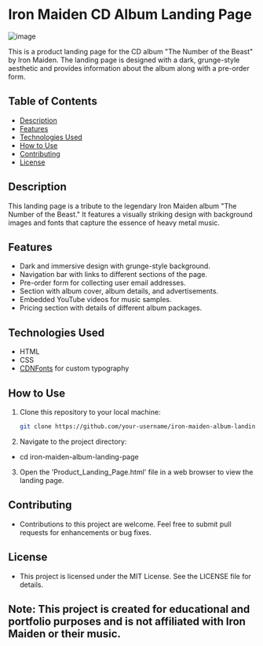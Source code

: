 # Iron Maiden CD Album Landing Page

![image](https://github.com/KhangMBui/Product_Landing_Page_TNOTB/assets/114207962/1337e797-57ab-4438-bced-d15ad27b5546)


This is a product landing page for the CD album "The Number of the Beast" by Iron Maiden. The landing page is designed with a dark, grunge-style aesthetic and provides information about the album along with a pre-order form.

## Table of Contents

- [Description](#description)
- [Features](#features)
- [Technologies Used](#technologies-used)
- [How to Use](#how-to-use)
- [Contributing](#contributing)
- [License](#license)

## Description

This landing page is a tribute to the legendary Iron Maiden album "The Number of the Beast." It features a visually striking design with background images and fonts that capture the essence of heavy metal music.

## Features

- Dark and immersive design with grunge-style background.
- Navigation bar with links to different sections of the page.
- Pre-order form for collecting user email addresses.
- Section with album cover, album details, and advertisements.
- Embedded YouTube videos for music samples.
- Pricing section with details of different album packages.

## Technologies Used

- HTML
- CSS
- [CDNFonts](https://fonts.cdnfonts.com/css/iron-maiden) for custom typography

## How to Use

1. Clone this repository to your local machine:

   ```bash
   git clone https://github.com/your-username/iron-maiden-album-landing-page.git
2. Navigate to the project directory:
- cd iron-maiden-album-landing-page 
3. Open the 'Product_Landing_Page.html' file in a web browser to view the landing page.

## Contributing
- Contributions to this project are welcome. Feel free to submit pull requests for enhancements or bug fixes.

## License
- This project is licensed under the MIT License. See the LICENSE file for details.

## Note: This project is created for educational and portfolio purposes and is not affiliated with Iron Maiden or their music.
